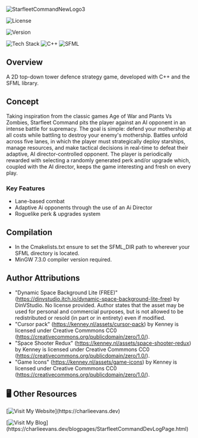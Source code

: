 ![StarfleetCommandNewLogo3](https://github.com/user-attachments/assets/2d1ebc15-5fdd-4a68-9852-65d49c536893)

![License](https://img.shields.io/badge/License-TBC-blue?style=flat)

![Version](https://img.shields.io/badge/Version-0.2.0-green?style=flat)

![Tech Stack](https://img.shields.io/badge/-Tech%20Stack-555555?style=flat) ![C++](https://img.shields.io/badge/C++-00599C?style=flat&logo=c%2B%2B&logoColor=white) ![SFML](https://img.shields.io/badge/SFML-green?style=flat&logo=sfml&logoColor=white)

## Overview
A 2D top-down tower defence strategy game, developed with C++ and the SFML library.

## Concept
Taking inspiration from the classic games Age of War and Plants Vs Zombies, Starfleet Command pits the player against an AI opponent in an intense battle for supremacy. The goal is simple: defend your mothership at all costs while battling to destroy your enemy's mothership. Battles unfold across five lanes, in which the player must strategically deploy starships, manage resources, and make tactical decisions in real-time to defeat their adaptive, AI director-controlled opponent. The player is periodically rewarded with selecting a randomly generated perk and/or upgrade which, coupled with the AI director, keeps the game interesting and fresh on every play.

### Key Features
- Lane-based combat
- Adaptive Ai opponents through the use of an Ai Director
- Roguelike perk & upgrades system

## Compilation
- In the Cmakelists.txt ensure to set the SFML_DIR path to wherever your SFML directory is located. 
- MinGW 7.3.0 compiler version required.

## Author Attributions
- "Dynamic Space Background Lite (FREE)" (https://dinvstudio.itch.io/dynamic-space-background-lite-free) by DinVStudio. No license provided. Author states that the asset may be used for personal and commercial purposes, but is not allowed to be redistributed or resold (in part or in entirety) even if modified.
- "Cursor pack" (https://kenney.nl/assets/cursor-pack) by Kenney is licensed under Creative Commmons CC0 (https://creativecommons.org/publicdomain/zero/1.0/).
- "Space Shooter Redux" (https://kenney.nl/assets/space-shooter-redux) by Kenney is licensed under Creative Commmons CC0 (https://creativecommons.org/publicdomain/zero/1.0/).
- "Game Icons" (https://kenney.nl/assets/game-icons) by Kenney is licensed under Creative Commmons CC0 (https://creativecommons.org/publicdomain/zero/1.0/).

## 🖥️ Other Resources
[![Visit My Website](https://img.shields.io/badge/My%20Portfolio-charlieevans.dev-blue?)](https://charlieevans.dev)

[![Visit My Blog](https://img.shields.io/badge/Blog-StarfleetCommandDevLogPage-blue?)](https://charlieevans.dev/blogpages/StarfleetCommandDevLogPage.html)
